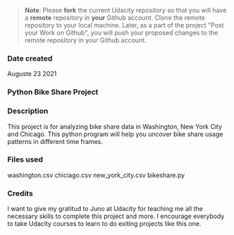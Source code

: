 >**Note**: Please **fork** the current Udacity repository so that you will have a **remote** repository in **your** Github account. Clone the remote repository to your local machine. Later, as a part of the project "Post your Work on Github", you will push your proposed changes to the remote repository in your Github account.

### Date created
Auguste 23 2021

### Python Bike Share Project

### Description
This project is for analyzing bike share data in Washington, New York City and Chicago. This python program will help you uncover bike share usage patterns in different time frames.

### Files used
washington.csv
chiciago.csv
new_york_city.csv
bikeshare.py

### Credits
I want to give my gratitud to Juno at Udacity for teaching me all the necessary skills to complete this project and more. I encourage everybody to take Udacity courses to learn to do exiting projects like this one.
